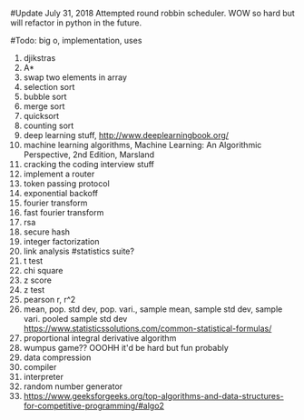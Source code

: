 #Update July 31, 2018
  Attempted round robbin scheduler. WOW so hard but will refactor in python in the future.

#Todo: big o, implementation, uses
  1. djikstras
  2. A*
  3. swap two elements in array
  4. selection sort
  5. bubble sort
  6. merge sort
  7. quicksort
  8. counting sort
  9. deep learning stuff, http://www.deeplearningbook.org/
  10. machine learning algorithms, Machine Learning: An Algorithmic Perspective, 2nd Edition, Marsland
  11. cracking the coding interview stuff
  12. implement a router
  13. token passing protocol
  14. exponential backoff
  15. fourier transform
  16. fast fourier transform
  17. rsa
  18. secure hash 
  19. integer factorization
  20. link analysis
#statistics suite?
  21. t test
  22. chi square
  23. z score
  24. z test
  25. pearson r, r^2
  26. mean, pop. std dev, pop. vari., sample mean, sample std dev, sample vari. pooled sample std dev
    https://www.statisticssolutions.com/common-statistical-formulas/
  27. proportional integral derivative algorithm
  28. wumpus game?? OOOHH it'd be hard but fun probably
  29. data compression
  30. compiler
  31. interpreter
  32. random number generator
  33. https://www.geeksforgeeks.org/top-algorithms-and-data-structures-for-competitive-programming/#algo2
